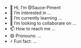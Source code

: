 - 👋 Hi, I’m @Sauce-Piment
- 👀 I’m interested in ...
- 🌱 I’m currently learning ...
- 💞️ I’m looking to collaborate on ...
- 📫 How to reach me ...
- 😄 Pronouns: ...
- ⚡ Fun fact: ...

<!---
Sauce-Piment/Sauce-Piment is a ✨ special ✨ repository because its `README.md` (this file) appears on your GitHub profile.
You can click the Preview link to take a look at your changes.
--->

